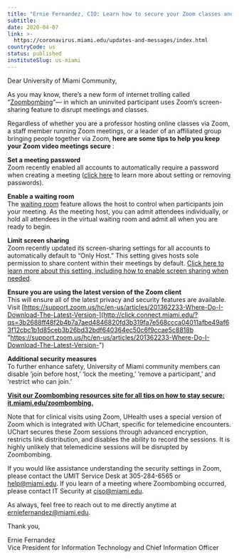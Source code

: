 ```yaml
---
title: "Ernie Fernandez, CIO: Learn how to secure your Zoom classes and meetings (April 7, 2020)"
subtitle: 
date: 2020-04-07
link: >-
  https://coronavirus.miami.edu/updates-and-messages/index.html
countryCode: us
status: published
instituteSlug: us-miami
---
```

Dear University of Miami Community,  
  
As you may know, there’s a new form of internet trolling called “[Zoombombing](http://click.connect.miami.edu/?qs=3b2688ff48f2b4b701ccfb52712adc13d522a4e9e19823f3711e0f2f973dcf681d7b25c3624aa3ba2af89da02bec54ec7c5f4fb5b3514984 "Zoombombing")”— in which an uninvited participant uses Zoom’s screen-sharing feature to disrupt meetings and classes.  
  
Regardless of whether you are a professor hosting online classes via Zoom, a staff member running Zoom meetings, or a leader of an affiliated group bringing people together via Zoom, **here are some tips to help you keep your Zoom video meetings secure** :  
  
 **Set a meeting password**  
Zoom recently enabled all accounts to automatically require a password when creating a meeting ([click here](http://click.connect.miami.edu/?qs=3b2688ff48f2b4b7d90d960f523115a3e0f7520531ac8a7bf6a61b700fb6d86d43b87f4bd60f491b49e2b7e4fa2cfa12b80d9ea0447d6ea9 "click here") to learn more about setting or removing passwords).  
  
 **Enable a waiting room**  
The [waiting room](http://click.connect.miami.edu/?qs=3b2688ff48f2b4b71dd6c7bdb3d06974dfcffb91677357b220d18f849325e1229251156da1b2879b528434681f155eee932f031ebdd320d3 "waiting room") feature allows the host to control when participants join your meeting. As the meeting host, you can admit attendees individually, or hold all attendees in the virtual waiting room and admit all when you are ready to begin.  
  
 **Limit screen sharing**  
Zoom recently updated its screen-sharing settings for all accounts to automatically default to “Only Host.” This setting gives hosts sole permission to share content within their meetings by default. [Click here to learn more about this setting, including how to enable screen sharing when needed](http://click.connect.miami.edu/?qs=3b2688ff48f2b4b7be4513d1b2d71fb01a1e1864ca7f1a4a696f8d3792951db6ec44401391a09a2cec1d61d08a56f3185c00b3f5a915e221 "Click here to learn more about this setting, including how to enable screen sharing when needed").  
  
 **Ensure you are using the latest version of the Zoom client**  
This will ensure all of the latest privacy and security features are available. Visit [https://support.zoom.us/hc/en-us/articles/201362233-Where-Do-I-Download-The-Latest-Version-](http://click.connect.miami.edu/?qs=3b2688ff48f2b4b7a7aed4846820fd3b319fa7e568ccca04011afbe49af63f12cbc1b1d85ceb3b26bd32bdf640364ec50c6f9ccae5c8818b "https://support.zoom.us/hc/en-us/articles/201362233-Where-Do-I-Download-The-Latest-Version-")  
  
 **Additional security measures**  
To further enhance safety, University of Miami community members can disable ‘join before host,’ ‘lock the meeting,’ ‘remove a participant,’ and ‘restrict who can join.’

[**Visit our Zoombombing resources site for all tips on how to stay secure: it.miami.edu/zoombombing.**](https://www.it.miami.edu/about-umit/resources/zoombombing/)

Note that for clinical visits using Zoom, UHealth uses a special version of Zoom which is integrated with UChart, specific for telemedicine encounters. UChart secures these Zoom sessions through advanced encryption, restricts link distribution, and disables the ability to record the sessions. It is highly unlikely that telemedicine sessions will be disrupted by Zoombombing.  
  
If you would like assistance understanding the security settings in Zoom, please contact the UMIT Service Desk at 305-284-6565 or help@miami.edu. If you learn of a meeting where Zoombombing occurred, please contact IT Security at ciso@miami.edu.  
  
As always, feel free to reach out to me directly anytime at erniefernandez@miami.edu.  
  
Thank you,

Ernie Fernandez  
Vice President for Information Technology and Chief Information Officer
